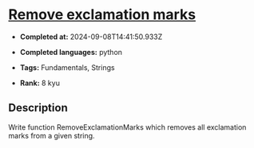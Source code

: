 # [Remove exclamation marks](https://www.codewars.com/kata/57a0885cbb9944e24c00008e)

- **Completed at:** 2024-09-08T14:41:50.933Z

- **Completed languages:** python

- **Tags:** Fundamentals, Strings

- **Rank:** 8 kyu

## Description

Write function RemoveExclamationMarks which removes all exclamation marks from a given string.

